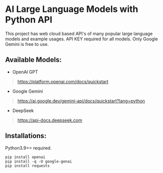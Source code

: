 # AI Large Language Models with Python API

This project has web cloud based API's of many popular large language models and example usages. API KEY required for all models.
Only Google Gemini is free to use.

## Available Models:

- OpenAI GPT
> https://platform.openai.com/docs/quickstart

- Google Gemini
> https://ai.google.dev/gemini-api/docs/quickstart?lang=python

- DeepSeek
> https://api-docs.deepseek.com

## Installations:

Python3.9>= required.

```
pip install openai
pip install -q -U google-genai
pip install requests
```